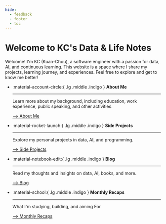 ```yaml
---
hide:
  - feedback
  - footer
  - toc
---
```

# Welcome to KC's Data & Life Notes

Welcome! I'm KC (Kuan-Chou), a software engineer with a passion for data, AI, and continuous learning. This website is a space where I share my projects, learning journey, and experiences. Feel free to explore and get to know me better!

<div class="grid cards" markdown>

-   :material-account-circle:{ .lg .middle .indigo } __About Me__

    ---

    Learn more about my background, including education, work experience, public speaking, and other activities.

    [--> About Me](./about-me/index.md)

-   :material-rocket-launch:{ .lg .middle .indigo } __Side Projects__

    ---

    Explore my personal projects in data, AI, and programming.

    [--> Side Projects](./side-projects/index.md)

-   :material-notebook-edit:{ .lg .middle .indigo } __Blog__

    ---

    Read my thoughts and insights on data, AI, books, and more.

    [--> Blog](./blog/index.md)



-   :material-school:{ .lg .middle .indigo } __Monthly Recaps__

    ---

    What I'm studying, building, and aiming For

    [--> Monthly Recaps](./recaps/index.md)
